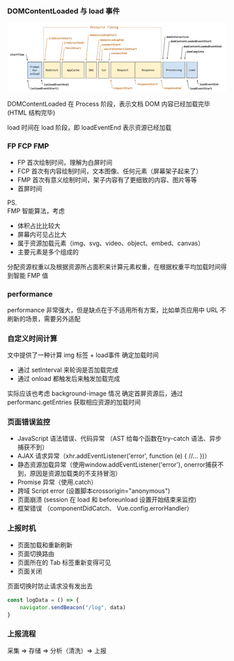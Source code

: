 

### DOMContentLoaded 与 load 事件

![性能](pics/timestamp-diagram.svg)

DOMContentLoaded 在 Process 阶段，表示文档 DOM 内容已经加载完毕 (HTML 结构完毕)

load 时间在 load 阶段，即 loadEventEnd 表示资源已经加载


### FP FCP FMP

- FP 首次绘制时间，理解为白屏时间
- FCP 首次有内容绘制时间，文本图像、任何元素（屏幕架子起来了）
- FMP 首次有意义绘制时间，架子内容有了更细致的内容、图片等等
- 首屏时间

PS.  
FMP 智能算法，考虑  
- 体积占比比较大
- 屏幕内可见占比大
- 属于资源加载元素（img、svg、video、object、embed、canvas）
- 主要元素是多个组成的

分配资源权重以及根据资源所占面积来计算元素权重，在根据权重平均加载时间得到智能 FMP 值


### performance 

performance 非常强大，但是缺点在于不适用所有方案，比如单页应用中 URL 不刷新的场景，需要另外适配


### 自定义时间计算

文中提供了一种计算 img 标签 + load事件 确定加载时间
- 通过 setInterval 来轮询是否加载完成
- 通过 onload 都触发后来触发加载完成

实际应该也考虑 background-image 情况
确定首屏资源后，通过 performanc.getEntries 获取相应资源的加载时间


### 页面错误监控

- JavaScript 语法错误、代码异常 （AST 给每个函数在try-catch 语法、异步捕获不到）
- AJAX 请求异常（xhr.addEventListener('error', function (e) { //… })）
- 静态资源加载异常（使用window.addEventListener('error'), onerror捕获不到，原因是资源加载类的不支持冒泡）
- Promise 异常（使用.catch）
- 跨域 Script error (设置脚本crossorigin="anonymous")
- 页面崩溃 (session 在 load 和 beforeunload 设置开始结束来监控)
- 框架错误 （componentDidCatch、 Vue.config.errorHandler）

### 上报时机

- 页面加载和重新刷新
- 页面切换路由
- 页面所在的 Tab 标签重新变得可见
- 页面关闭

页面切换时防止请求没有发出去

``` javascript
const logData = () => {
    navigator.sendBeacon("/log", data)
}
```

### 上报流程

采集 => 存储 => 分析（清洗）=> 上报